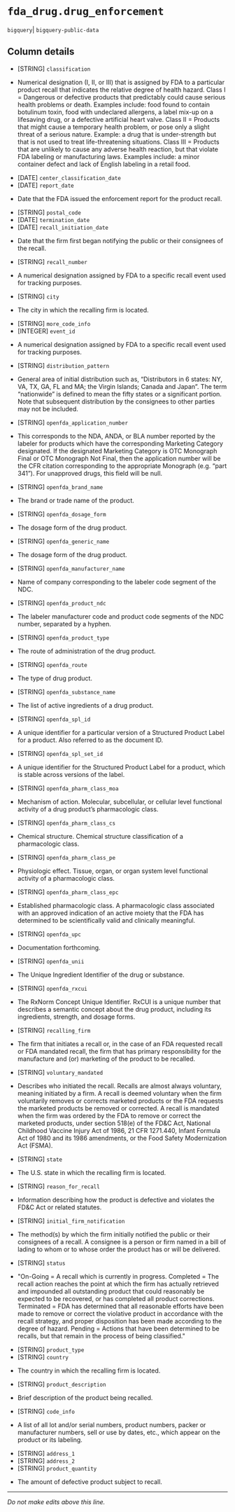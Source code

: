 # `fda_drug.drug_enforcement`
`bigquery`| `bigquery-public-data`

## Column details
* [STRING]    `classification`
 - Numerical designation (I, II, or III) that is assigned by FDA to a particular product recall that indicates the relative degree of health hazard. Class I = Dangerous or defective products that predictably could cause serious health problems or death. Examples include: food found to contain botulinum toxin, food with undeclared allergens, a label mix-up on a lifesaving drug, or a defective artificial heart valve. Class II = Products that might cause a temporary health problem, or pose only a slight threat of a serious nature. Example: a drug that is under-strength but that is not used to treat life-threatening situations. Class III = Products that are unlikely to cause any adverse health reaction, but that violate FDA labeling or manufacturing laws. Examples include: a minor container defect and lack of English labeling in a retail food.
* [DATE]      `center_classification_date`
* [DATE]      `report_date`
 - Date that the FDA issued the enforcement report for the product recall.
* [STRING]    `postal_code`
* [DATE]      `termination_date`
* [DATE]      `recall_initiation_date`
 - Date that the firm first began notifying the public or their consignees of the recall.
* [STRING]    `recall_number`
 - A numerical designation assigned by FDA to a specific recall event used for tracking purposes.
* [STRING]    `city`
 - The city in which the recalling firm is located.
* [STRING]    `more_code_info`
* [INTEGER]   `event_id`
 - A numerical designation assigned by FDA to a specific recall event used for tracking purposes.
* [STRING]    `distribution_pattern`
 - General area of initial distribution such as, “Distributors in 6 states: NY, VA, TX, GA, FL and MA; the Virgin Islands; Canada and Japan”. The term “nationwide” is defined to mean the fifty states or a significant portion. Note that subsequent distribution by the consignees to other parties may not be included.
* [STRING]    `openfda_application_number`
 - This corresponds to the NDA, ANDA, or BLA number reported by the labeler for products which have the corresponding Marketing Category designated. If the designated Marketing Category is OTC Monograph Final or OTC Monograph Not Final, then the application number will be the CFR citation corresponding to the appropriate Monograph (e.g. “part 341”). For unapproved drugs, this field will be null.
* [STRING]    `openfda_brand_name`
 - The brand or trade name of the product.
* [STRING]    `openfda_dosage_form`
 - The dosage form of the drug product.
* [STRING]    `openfda_generic_name`
 - The dosage form of the drug product.
* [STRING]    `openfda_manufacturer_name`
 - Name of company corresponding to the labeler code segment of the NDC.
* [STRING]    `openfda_product_ndc`
 - The labeler manufacturer code and product code segments of the NDC number, separated by a hyphen.
* [STRING]    `openfda_product_type`
 - The route of administration of the drug product.
* [STRING]    `openfda_route`
 - The type of drug product.
* [STRING]    `openfda_substance_name`
 - The list of active ingredients of a drug product.
* [STRING]    `openfda_spl_id`
 - A unique identifier for a particular version of a Structured Product Label for a product. Also referred to as the document ID.
* [STRING]    `openfda_spl_set_id`
 - A unique identifier for the Structured Product Label for a product, which is stable across versions of the label.
* [STRING]    `openfda_pharm_class_moa`
 - Mechanism of action. Molecular, subcellular, or cellular level functional activity of a drug product’s pharmacologic class.
* [STRING]    `openfda_pharm_class_cs`
 - Chemical structure. Chemical structure classification of a pharmacologic class.
* [STRING]    `openfda_pharm_class_pe`
 - Physiologic effect. Tissue, organ, or organ system level functional activity of a pharmacologic class.
* [STRING]    `openfda_pharm_class_epc`
 - Established pharmacologic class. A pharmacologic class associated with an approved indication of an active moiety that the FDA has determined to be scientifically valid and clinically meaningful.
* [STRING]    `openfda_upc`
 - Documentation forthcoming.
* [STRING]    `openfda_unii`
 - The Unique Ingredient Identifier of the drug or substance.
* [STRING]    `openfda_rxcui`
 - The RxNorm Concept Unique Identifier. RxCUI is a unique number that describes a semantic concept about the drug product, including its ingredients, strength, and dosage forms.
* [STRING]    `recalling_firm`
 - The firm that initiates a recall or, in the case of an FDA requested recall or FDA mandated recall, the firm that has primary responsibility for the manufacture and (or) marketing of the product to be recalled.
* [STRING]    `voluntary_mandated`
 - Describes who initiated the recall. Recalls are almost always voluntary, meaning initiated by a firm. A recall is deemed voluntary when the firm voluntarily removes or corrects marketed products or the FDA requests the marketed products be removed or corrected. A recall is mandated when the firm was ordered by the FDA to remove or correct the marketed products, under section 518(e) of the FD&C Act, National Childhood Vaccine Injury Act of 1986, 21 CFR 1271.440, Infant Formula Act of 1980 and its 1986 amendments, or the Food Safety Modernization Act (FSMA).
* [STRING]    `state`
 - The U.S. state in which the recalling firm is located.
* [STRING]    `reason_for_recall`
 - Information describing how the product is defective and violates the FD&C Act or related statutes.
* [STRING]    `initial_firm_notification`
 - The method(s) by which the firm initially notified the public or their consignees of a recall. A consignee is a person or firm named in a bill of lading to whom or to whose order the product has or will be delivered.
* [STRING]    `status`
 - "On-Going = A recall which is currently in progress.  Completed = The recall action reaches the point at which the firm has actually retrieved and impounded all outstanding product that could reasonably be expected to be recovered, or has completed all product corrections. Terminated = FDA has determined that all reasonable efforts have been made to remove or correct the violative product in accordance with the recall strategy, and proper disposition has been made according to the degree of hazard. Pending = Actions that have been determined to be recalls, but that remain in the process of being classified."
* [STRING]    `product_type`
* [STRING]    `country`
 - The country in which the recalling firm is located.
* [STRING]    `product_description`
 - Brief description of the product being recalled.
* [STRING]    `code_info`
 - A list of all lot and/or serial numbers, product numbers, packer or manufacturer numbers, sell or use by dates, etc., which appear on the product or its labeling.
* [STRING]    `address_1`
* [STRING]    `address_2`
* [STRING]    `product_quantity`
 - The amount of defective product subject to recall.

-------------------------------------------------------------------------------
*Do not make edits above this line.*
